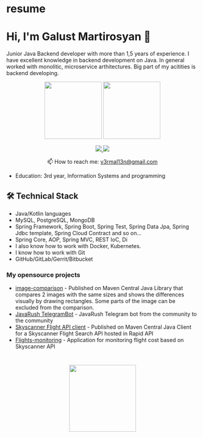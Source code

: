# resume

# Hi, I'm Galust Martirosyan 👋
Junior Java Backend developer with more than 1,5 years of experience. I have excellent knowledge in backend development on Java.
In general worked with monolitic, microservice arthitectures. Big part of my acitities is backend developing.

<p align='center'>
   <a href="https://github-readme-stats.vercel.app/api?username=v3rmal13n&show_icons=true&count_private=true"><img
           height=150
           src="https://github-readme-stats.vercel.app/api?username=v3rmal13n&show_icons=true&count_private=true"/></a>
   <a href="https://github.com/v3rmal13n/github-readme-stats"><img height=150
                                                                  src="https://github-readme-stats.vercel.app/api/top-langs/?username=v3rmal13n&layout=compact"/></a>
</p>

<p align='center'>
   <a href="https://www.linkedin.com/in/v3rmal13n/">
       <img src="https://img.shields.io/badge/linkedin-%230077B5.svg?&style=for-the-badge&logo=linkedin&logoColor=white"/>
   </a>
   <a href="https://t.me/joinchat/SpqRPBFo_sM6qm05">
       <img src="https://img.shields.io/badge/Telegram-2CA5E0?style=for-the-badge&logo=telegram&logoColor=white"/>
   </a>
<p align='center'>
   📫 How to reach me: <a href='mailto:v3rmal13n@gmail.com'>v3rmal13n@gmail.com</a>
</p>

*   Education: 3rd year, Information Systems and programming

## 🛠 Technical Stack
*   Java/Kotlin languages
*   MySQL, PostgreSQL, MongoDB
*   Spring Framework, Spring Boot, Spring Test, Spring Data Jpa, Spring Jdbc template, Spring Cloud Contract and so on...
*   Spring Core, AOP, Spring MVC, REST IoC, Di
*   I also know how to work with Docker, Kubernetes. 
*   I know how to work with Git
*   GitHub/GitLab/Gerrit/Bitbucket

### My opensource projects

*   [image-comparison](https://github.com/romankh3/image-comparison) - Published on Maven Central Java Library that compares 2 images with the same sizes and shows the differences visually by drawing rectangles. Some parts of the image can be excluded from the comparison.
*   [JavaRush TelegramBot](https://github.com/javarushcommunity/javarush-telegrambot) - JavaRush Telegram bot from the community to the community
*   [Skyscanner Flight API client](https://github.com/romankh3/skyscanner-flight-api-client) - Published on Maven Central Java Client for a Skyscanner Flight Search API hosted in Rapid API
*   [Flights-monitoring](https://github.com/romankh3/flights-monitoring) - Application for monitoring flight cost based on Skyscanner API

<div align="center" style="margin: 40px 0">
   <a href="https://github.com/romankh3/github-profile-views-counter">
       <img width="175px" src="https://komarev.com/ghpvc/?username=romankh3&color=DE002D">
   </a>
</div>

